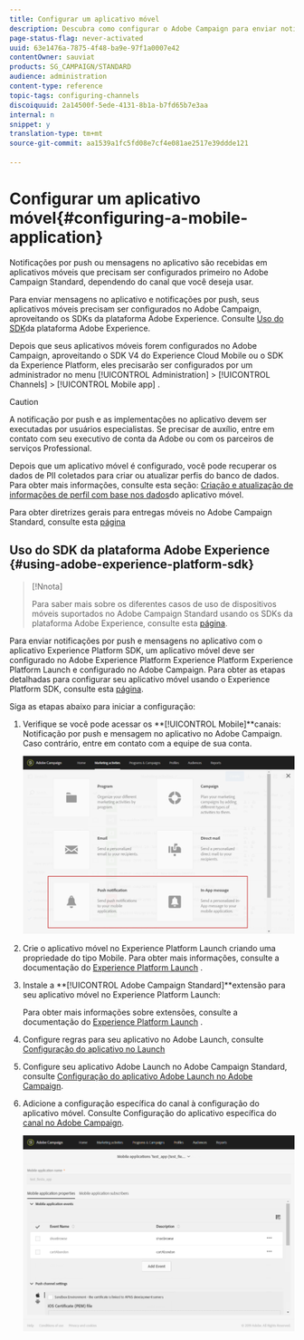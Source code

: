 ```yaml
---
title: Configurar um aplicativo móvel
description: Descubra como configurar o Adobe Campaign para enviar notificações por push ou mensagens no aplicativo usando o SDK V4 ou o Experience Platform SDK.
page-status-flag: never-activated
uuid: 63e1476a-7875-4f48-ba9e-97f1a0007e42
contentOwner: sauviat
products: SG_CAMPAIGN/STANDARD
audience: administration
content-type: reference
topic-tags: configuring-channels
discoiquuid: 2a14500f-5ede-4131-8b1a-b7fd65b7e3aa
internal: n
snippet: y
translation-type: tm+mt
source-git-commit: aa1539a1fc5fd08e7cf4e081ae2517e39ddde121

---
```



# Configurar um aplicativo móvel{#configuring-a-mobile-application}

Notificações por push ou mensagens no aplicativo são recebidas em aplicativos móveis que precisam ser configurados primeiro no Adobe Campaign Standard, dependendo do canal que você deseja usar.

Para enviar mensagens no aplicativo e notificações por push, seus aplicativos móveis precisam ser configurados no Adobe Campaign, aproveitando os SDKs da plataforma Adobe Experience. Consulte [Uso do SDK](#using-adobe-experience-platform-sdk)da plataforma Adobe Experience.

Depois que seus aplicativos móveis forem configurados no Adobe Campaign, aproveitando o SDK V4 do Experience Cloud Mobile ou o SDK da Experience Platform, eles precisarão ser configurados por um administrador no menu [!UICONTROL Administration] > [!UICONTROL Channels] > [!UICONTROL Mobile app] .

>[!CAUTION]
>
>A notificação por push e as implementações no aplicativo devem ser executadas por usuários especialistas. Se precisar de auxílio, entre em contato com seu executivo de conta da Adobe ou com os parceiros de serviços Professional.

Depois que um aplicativo móvel é configurado, você pode recuperar os dados de PII coletados para criar ou atualizar perfis do banco de dados. Para obter mais informações, consulte esta seção: [Criação e atualização de informações de perfil com base nos dados](../../channels/using/updating-profile-with-mobile-app-data.md)do aplicativo móvel.

Para obter diretrizes gerais para entregas móveis no Adobe Campaign Standard, consulte esta [página](https://helpx.adobe.com/campaign/kb/acs-mobile.html)

## Uso do SDK da plataforma Adobe Experience {#using-adobe-experience-platform-sdk}

>[!Nnota]
>
>Para saber mais sobre os diferentes casos de uso de dispositivos móveis suportados no Adobe Campaign Standard usando os SDKs da plataforma Adobe Experience, consulte esta [página](https://helpx.adobe.com/campaign/kb/configure-launch-rules-acs-use-cases.html).

Para enviar notificações por push e mensagens no aplicativo com o aplicativo Experience Platform SDK, um aplicativo móvel deve ser configurado no Adobe Experience Platform Experience Platform Experience Platform Launch e configurado no Adobe Campaign. Para obter as etapas detalhadas para configurar seu aplicativo móvel usando o Experience Platform SDK, consulte esta [página](https://helpx.adobe.com/campaign/kb/configuring-app-sdkv4.html).

Siga as etapas abaixo para iniciar a configuração:

1. Verifique se você pode acessar os **[!UICONTROL Mobile]**canais: Notificação por push e mensagem no aplicativo no Adobe Campaign. Caso contrário, entre em contato com a equipe de sua conta.

   ![](assets/launch_1.png)

1. Crie o aplicativo móvel no Experience Platform Launch criando uma propriedade do tipo Mobile. Para obter mais informações, consulte a documentação do [Experience Platform Launch](https://aep-sdks.gitbook.io/docs/getting-started/create-a-mobile-property#create-a-new-mobile-property) .
1. Instale a **[!UICONTROL Adobe Campaign Standard]**extensão para seu aplicativo móvel no Experience Platform Launch:

   Para obter mais informações sobre extensões, consulte a documentação do [Experience Platform Launch](https://aep-sdks.gitbook.io/docs/using-mobile-extensions/adobe-campaign-standard) .

1. Configure regras para seu aplicativo no Adobe Launch, consulte [Configuração do aplicativo no Launch](https://helpx.adobe.com/campaign/kb/config-app-in-launch.html#Step1Createdataelements)
1. Configure seu aplicativo Adobe Launch no Adobe Campaign Standard, consulte [Configuração do aplicativo Adobe Launch no Adobe Campaign](https://helpx.adobe.com/campaign/kb/configuring-app-sdk.html#SettingupyourAdobeLaunchapplicationinAdobeCampaign).
1. Adicione a configuração específica do canal à configuração do aplicativo móvel. Consulte Configuração do aplicativo específica do [canal no Adobe Campaign](https://helpx.adobe.com/campaign/kb/configuring-app-sdk.html#ChannelspecificapplicationconfigurationinAdobeCampaign).

   ![](assets/launch_2.png)
